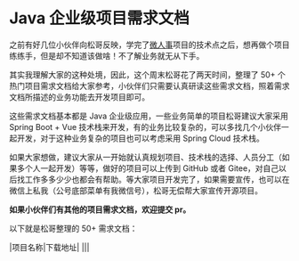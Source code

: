 # Java 企业级项目需求文档

之前有好几位小伙伴向松哥反映，学完了[微人事](https://github.com/lenve/vhr)项目的技术点之后，想再做个项目练练手，但是却不知道该做啥！不了解业务就无从下手。

其实我理解大家的这种处境，因此，这个周末松哥花了两天时间，整理了 50+ 个热门项目需求文档给大家参考，小伙伴们只需要认真研读这些需求文档，照着需求文档所描述的业务功能去开发项目即可。

这些需求文档基本都是 Java 企业级应用，一些业务简单的项目松哥建议大家采用 Spring Boot + Vue 技术栈来开发，有的业务比较复杂的，可以多找几个小伙伴一起开发，对于这种业务复杂的项目也可以考虑采用 Spring Cloud 技术栈。

如果大家想做，建议大家从一开始就认真规划项目、技术栈的选择、人员分工（如果多个人一起开发）等等，做好的项目可以上传到 GitHub 或者 Gitee，对自己以后找工作多多少少也都会有帮助。等大家项目开发完了，如果需要宣传，也可以在微信上私我（公号底部菜单有我微信号），松哥无偿帮大家宣传开源项目。

**如果小伙伴们有其他的项目需求文档，欢迎提交 pr。**

以下就是松哥整理的 50+ 需求文档：

|项目名称|下载地址|
|||
